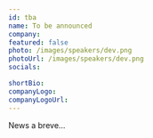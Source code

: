 ```yaml
---
id: tba
name: To be announced
company: 
featured: false
photo: /images/speakers/dev.png
photoUrl: /images/speakers/dev.png
socials:

shortBio: 
companyLogo: 
companyLogoUrl: 
---
```


News a breve...
